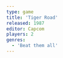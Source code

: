 ```yaml
---
type: game
title: 'Tiger Road'
released: 1987
editor: Capcom
players: 2
genres:
  - 'Beat them all'
---
```

